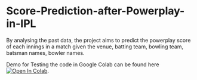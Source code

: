 # Score-Prediction-after-Powerplay-in-IPL
By analysing the past data, the project aims to predict the powerplay score of each innings in a match given the venue, batting team, bowling team, batsman names, bowler names.


Demo for Testing the code in Google Colab can be found here [![Open In Colab](https://colab.research.google.com/assets/colab-badge.svg)](https://colab.research.google.com/github/PrasannaPulakurthi/Image-Denoising/blob/main/Image_Denoising.ipynb).

